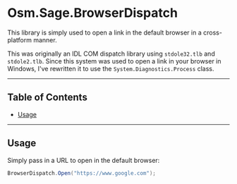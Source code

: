 # Osm.Sage.BrowserDispatch

This library is simply used to open a link in the default browser in a cross-platform manner.

This was originally an IDL COM dispatch library using `stdole32.tlb` and `stdole2.tlb`. Since this system was used to
open a link in your browser in Windows, I've rewritten it to use the `System.Diagnostics.Process` class.

---

## Table of Contents

- [Usage](#usage)

---

## Usage

Simply pass in a URL to open in the default browser:

```csharp
BrowserDispatch.Open("https://www.google.com");
```
